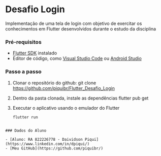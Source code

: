 # Desafio Login 

Implementação de uma tela de login com objetivo de exercitar os conhecimentos em Flutter desenvolvidos durante o estudo da disciplina

### Pré-requisitos

- [Flutter SDK](https://flutter.dev/docs/get-started/install) instalado
- Editor de código, como [Visual Studio Code](https://code.visualstudio.com/) ou [Android Studio](https://developer.android.com/studio)

### Passo a passo

1. Clonar o repositório do github:
    git clone https://github.com/piquibr/Flutter_Desafio_Login

2. Dentro da pasta clonada, instale as dependências
    flutter pub get

3. Executar o aplicativo usando o emulador do Flutter
    ```bash
    flutter run
```

### Dados do Aluno

- [Aluno: RA 822226778 - Daividson Piqui](https://www.linkedin.com/in/dpiqui/)
- [Meu GitHub](https://github.com/piquibr/)
